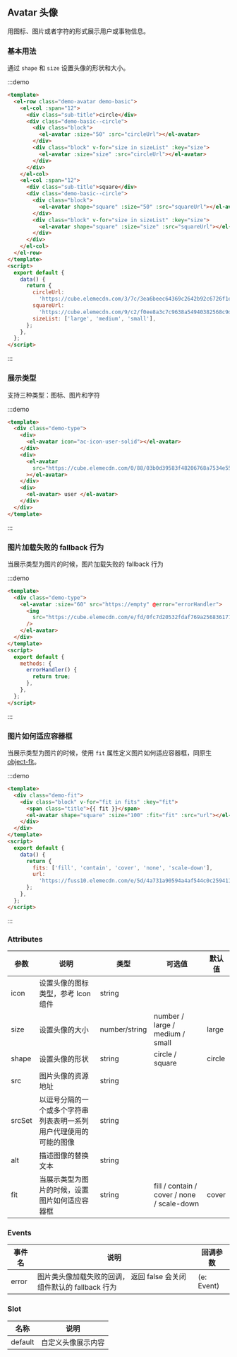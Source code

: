 ## Avatar 头像

用图标、图片或者字符的形式展示用户或事物信息。

### 基本用法

通过 `shape` 和 `size` 设置头像的形状和大小。

:::demo

```html
<template>
  <el-row class="demo-avatar demo-basic">
    <el-col :span="12">
      <div class="sub-title">circle</div>
      <div class="demo-basic--circle">
        <div class="block">
          <el-avatar :size="50" :src="circleUrl"></el-avatar>
        </div>
        <div class="block" v-for="size in sizeList" :key="size">
          <el-avatar :size="size" :src="circleUrl"></el-avatar>
        </div>
      </div>
    </el-col>
    <el-col :span="12">
      <div class="sub-title">square</div>
      <div class="demo-basic--circle">
        <div class="block">
          <el-avatar shape="square" :size="50" :src="squareUrl"></el-avatar>
        </div>
        <div class="block" v-for="size in sizeList" :key="size">
          <el-avatar shape="square" :size="size" :src="squareUrl"></el-avatar>
        </div>
      </div>
    </el-col>
  </el-row>
</template>
<script>
  export default {
    data() {
      return {
        circleUrl:
          'https://cube.elemecdn.com/3/7c/3ea6beec64369c2642b92c6726f1epng.png',
        squareUrl:
          'https://cube.elemecdn.com/9/c2/f0ee8a3c7c9638a54940382568c9dpng.png',
        sizeList: ['large', 'medium', 'small'],
      };
    },
  };
</script>
```

:::

### 展示类型

支持三种类型：图标、图片和字符

:::demo

```html
<template>
  <div class="demo-type">
    <div>
      <el-avatar icon="ac-icon-user-solid"></el-avatar>
    </div>
    <div>
      <el-avatar
        src="https://cube.elemecdn.com/0/88/03b0d39583f48206768a7534e55bcpng.png"
      ></el-avatar>
    </div>
    <div>
      <el-avatar> user </el-avatar>
    </div>
  </div>
</template>
```

:::

### 图片加载失败的 fallback 行为

当展示类型为图片的时候，图片加载失败的 fallback 行为

:::demo

```html
<template>
  <div class="demo-type">
    <el-avatar :size="60" src="https://empty" @error="errorHandler">
      <img
        src="https://cube.elemecdn.com/e/fd/0fc7d20532fdaf769a25683617711png.png"
      />
    </el-avatar>
  </div>
</template>
<script>
  export default {
    methods: {
      errorHandler() {
        return true;
      },
    },
  };
</script>
```

:::

### 图片如何适应容器框

当展示类型为图片的时候，使用 `fit` 属性定义图片如何适应容器框，同原生 [object-fit](https://developer.mozilla.org/en-US/docs/Web/CSS/object-fit)。

:::demo

```html
<template>
  <div class="demo-fit">
    <div class="block" v-for="fit in fits" :key="fit">
      <span class="title">{{ fit }}</span>
      <el-avatar shape="square" :size="100" :fit="fit" :src="url"></el-avatar>
    </div>
  </div>
</template>
<script>
  export default {
    data() {
      return {
        fits: ['fill', 'contain', 'cover', 'none', 'scale-down'],
        url:
          'https://fuss10.elemecdn.com/e/5d/4a731a90594a4af544c0c25941171jpeg.jpeg',
      };
    },
  };
</script>
```

:::

### Attributes

| 参数   | 说明                                                               | 类型          | 可选值                                     | 默认值 |
| ------ | ------------------------------------------------------------------ | ------------- | ------------------------------------------ | ------ |
| icon   | 设置头像的图标类型，参考 Icon 组件                                 | string        |                                            |        |
| size   | 设置头像的大小                                                     | number/string | number / large / medium / small            | large  |
| shape  | 设置头像的形状                                                     | string        | circle / square                            | circle |
| src    | 图片头像的资源地址                                                 | string        |                                            |        |
| srcSet | 以逗号分隔的一个或多个字符串列表表明一系列用户代理使用的可能的图像 | string        |                                            |        |
| alt    | 描述图像的替换文本                                                 | string        |                                            |        |
| fit    | 当展示类型为图片的时候，设置图片如何适应容器框                     | string        | fill / contain / cover / none / scale-down | cover  |

### Events

| 事件名 | 说明                                                                 | 回调参数   |
| ------ | -------------------------------------------------------------------- | ---------- |
| error  | 图片类头像加载失败的回调， 返回 false 会关闭组件默认的 fallback 行为 | (e: Event) |

### Slot

| 名称    | 说明               |
| ------- | ------------------ |
| default | 自定义头像展示内容 |
